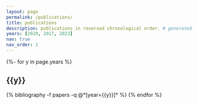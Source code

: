 ```yaml
---
layout: page
permalink: /publications/
title: publications
description: publications in reversed chronological order. # generated by jekyll-scholar.
years: [2020, 2017, 2023]
nav: true
nav_order: 1
---
```

<!-- _pages/publications.md -->
<div class="publications">

{%- for y in page.years %}
  <h2 class="year">{{y}}</h2>
  {% bibliography -f papers -q @*[year={{y}}]* %}
{% endfor %}

</div>
